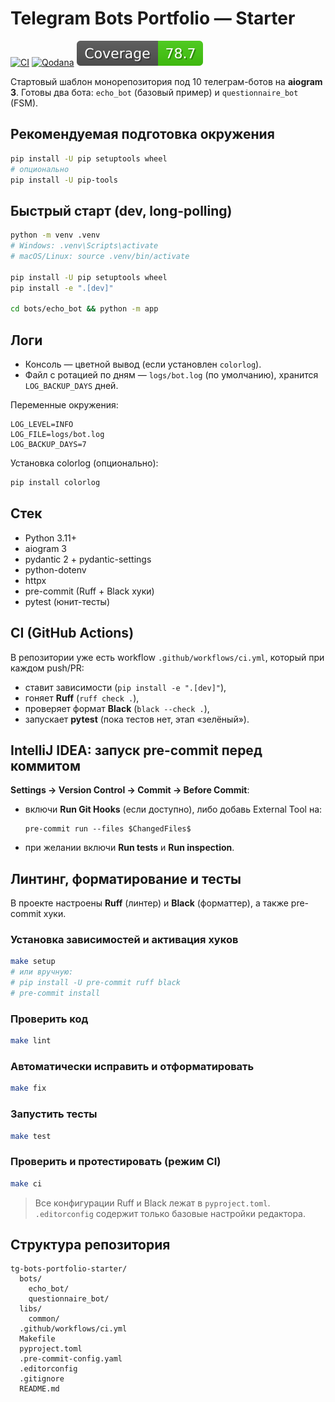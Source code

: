 # Telegram Bots Portfolio — Starter

[![CI](https://github.com/LizardKing131313/tg_bots/actions/workflows/ci.yml/badge.svg)](https://github.com/LizardKing131313/tg_bots/actions/workflows/ci.yml)
[![Qodana](https://github.com/LizardKing131313/tg_bots/actions/workflows/qodana_code_quality.yml/badge.svg)](https://github.com/LizardKing131313/tg_bots/actions/workflows/qodana_code_quality.yml)
![Coverage](badges/coverage.svg)

Стартовый шаблон монорепозитория под 10 телеграм-ботов на **aiogram 3**.
Готовы два бота: `echo_bot` (базовый пример) и `questionnaire_bot` (FSM).

## Рекомендуемая подготовка окружения

```bash
pip install -U pip setuptools wheel
# опционально
pip install -U pip-tools
```

## Быстрый старт (dev, long-polling)

```bash
python -m venv .venv
# Windows: .venv\Scripts\activate
# macOS/Linux: source .venv/bin/activate

pip install -U pip setuptools wheel
pip install -e ".[dev]"

cd bots/echo_bot && python -m app
```

## Логи

- Консоль — цветной вывод (если установлен `colorlog`).
- Файл с ротацией по дням — `logs/bot.log` (по умолчанию),
  хранится `LOG_BACKUP_DAYS` дней.

Переменные окружения:

```env
LOG_LEVEL=INFO
LOG_FILE=logs/bot.log
LOG_BACKUP_DAYS=7
```

Установка colorlog (опционально):

```bash
pip install colorlog
```

## Стек

- Python 3.11+
- aiogram 3
- pydantic 2 + pydantic-settings
- python-dotenv
- httpx
- pre-commit (Ruff + Black хуки)
- pytest (юнит-тесты)

## CI (GitHub Actions)

В репозитории уже есть workflow `.github/workflows/ci.yml`, который при каждом push/PR:

- ставит зависимости (`pip install -e ".[dev]"`),
- гоняет **Ruff** (`ruff check .`),
- проверяет формат **Black** (`black --check .`),
- запускает **pytest** (пока тестов нет, этап «зелёный»).

## IntelliJ IDEA: запуск pre-commit перед коммитом

**Settings → Version Control → Commit → Before Commit**:

- включи **Run Git Hooks** (если доступно), либо добавь External Tool на:

  ```
  pre-commit run --files $ChangedFiles$
  ```

- при желании включи **Run tests** и **Run inspection**.

## Линтинг, форматирование и тесты

В проекте настроены **Ruff** (линтер) и
**Black** (форматтер), а также pre-commit хуки.

### Установка зависимостей и активация хуков

```bash
make setup
# или вручную:
# pip install -U pre-commit ruff black
# pre-commit install
```

### Проверить код

```bash
make lint
```

### Автоматически исправить и отформатировать

```bash
make fix
```

### Запустить тесты

```bash
make test
```

### Проверить и протестировать (режим CI)

```bash
make ci
```

> Все конфигурации Ruff и Black лежат в `pyproject.toml`.
> `.editorconfig` содержит только базовые настройки редактора.

## Структура репозитория

```ignorelang
tg-bots-portfolio-starter/
  bots/
    echo_bot/
    questionnaire_bot/
  libs/
    common/
  .github/workflows/ci.yml
  Makefile
  pyproject.toml
  .pre-commit-config.yaml
  .editorconfig
  .gitignore
  README.md
```

